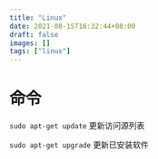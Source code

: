 ```yaml
---
title: "Linux"
date: 2021-08-15T16:32:44+08:00
draft: false
images: []
tags: ["linux"]
---
```


# 命令
```sudo apt-get update``` 更新访问源列表

```sudo apt-get upgrade``` 更新已安装软件

